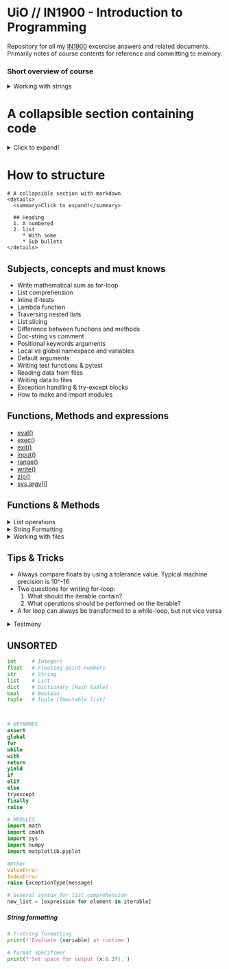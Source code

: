 # UiO // IN1900 - Introduction to Programming
Repository for all my [IN1900](https://www.uio.no/studier/emner/matnat/ifi/IN1900/index-eng.html)
excercise answers and related documents. Primarily notes of course contents for
reference and committing to memory.

### Short overview of course
<details>
  <summary>Working with strings</summary>

  * F-string formatting
  * Format specifiers
  * print()
     * With some
     * Sub bullets
</details>

# A collapsible section containing code
<details>
  <summary>Click to expand!</summary>

  ```javascript
    function logSometing(something) {
      console.log(`Logging: ${something}`);
    }
  ```
</details>

# How to structure
```
# A collapsible section with markdown
<details>
  <summary>Click to expand!</summary>

  ## Heading
  1. A numbered
  2. list
     * With some
     * Sub bullets
</details>
```


## Subjects, concepts and must knows

* Write mathematical sum as for-loop
* List comprehension
* Inline if-tests
* Lambda function
* Traversing nested lists
* List slicing
* Difference between functions and methods
* Doc-string vs comment
* Positional keywords arguments
* Local vs global namespace and variables
* Default arguments
* Writing test functions & pytest
* Reading data from files
* Writing data to files
* Exception handling & try-except blocks
* How to make and import modules

## Functions, Methods and expressions
* [eval()]()
* [exec()]()
* [exit()]()
* [input()]()
* [range()]()
* [write()]()
* [zip()]()
* [sys.argv[i]]()

## Functions & Methods
<details>
    <summary>List operations</summary>

    ```python
        # new_list = [expression for element in iterable]
        my_list = [x**2 for x in range(10)]
    ```

    #### Functions & Methods
    * .append()
    * .split()
    2. len()
    2. Format specifier
</details>

<details>
    <summary>String Formatting</summary>

    1. F-string formatting
    2. Format specifier
    3. print()
</details>

<details>
    <summary>Working with files</summary>

    * close()
    * open()
    * [.read()]()
    * [.readlines()]()

</details>


## Tips & Tricks
* Always compare floats by using a tolerance value. Typical machine precision is 10^-16
* Two questions for writing for-loop:
   1. What should the iterable contain?
   2. What operations should be performed on the iterable?
* A for loop can always be transformed to a while-loop, but not vice versa

<details>
    <summary>
        Testmeny
    </summary>
    * Bullet 1
    * Bullet 2
</details>



## UNSORTED
```python
int     # Integers  
float   # Floating point numbers
str     # String
list    # List
dict    # Dictionary [Hash table]
bool    # Boolean
tuple   # Tuple [Immutable list]



# KEYWORDS
assert
global
for
while
with
return
yield
if
elif
else
tryexcept
finally
raise

# MODULES
import math
import cmath
import sys
import numpy
import matplotlib.pyplot

#Other
ValueError
IndexError
raise ExceptionType(message)

```



```python
# General syntax for list comprehension
new_list = [expression for element in iterable]
````


##### String formatting
```python
# f-string formatting
print(f'Evaluate {variable} at runtime')

# format specifieer
print(f'Set space for output {x:8.2f}.')
```
